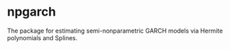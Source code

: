 # npgarch
The package for estimating semi-nonparametric GARCH models via Hermite polynomials and Splines.
